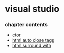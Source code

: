 ﻿
# visual studio
### chapter contents
 
* [ctor](ctor.md)
* [html auto close tags](html_auto_close_tags.md)
* [html surround with](html_surround_with.md)
